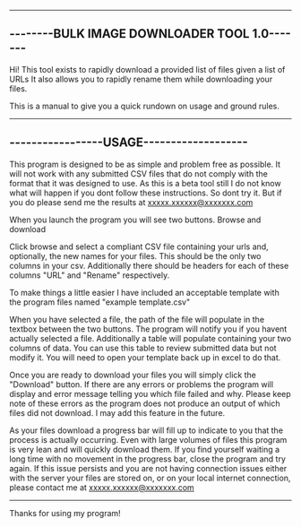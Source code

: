 ---------------------------------------------
--------BULK IMAGE DOWNLOADER TOOL 1.0-------
---------------------------------------------

Hi! This tool exists to rapidly download a provided list of files given a list of URLs
It also allows you to rapidly rename them while downloading your files.

This is a manual to give you a quick rundown on usage and ground rules. 

-----------------------------------------
-----------------USAGE-------------------
-----------------------------------------

This program is designed to be as simple and problem free as possible.
It will not work with any submitted CSV files that do not comply with 
the format that it was designed to use. As this is a beta tool still 
I do not know what will happen if you dont follow these instructions. 
So dont try it. But if you do please send me the results at xxxxx.xxxxxx@xxxxxxx.com

When you launch the program you will see two buttons. Browse and download

Click browse and select a compliant CSV file containing your urls and, optionally,
the new names for your files. This should be the only two columns in your csv.
Additionally there should be headers for each of these columns "URL" and "Rename"
respectively.

To make things a little easier I have included an acceptable template with the program files
named "example template.csv"

When you have selected a file, the path of the file will populate in the textbox between 
the two buttons. The program will notify you if you havent actually selected a file.
Additionally a table will populate containing your two columns of data.
You can use this table to review submitted data but not modify it. You will need
to open your template back up in excel to do that.

Once you are ready to download your files you will simply click the "Download" button.
If there are any errors or problems the program will display and error message telling you
which file failed and why. Please keep note of these errors as the program does not produce 
an output of which files did not download. I may add this feature in the future. 


As your files download a progress bar will fill up to indicate to you that the process is actually 
occurring. Even with large volumes of files this program is very lean and will quickly download them.
If you find yourself waiting a long time with no movement in the progress bar, close the program and try 
again. If this issue persists and you are not having connection issues either with the server your files 
are stored on, or on your local internet connection, please contact me at xxxxx.xxxxxx@xxxxxxx.com

-----------------------------------------

Thanks for using my program!
